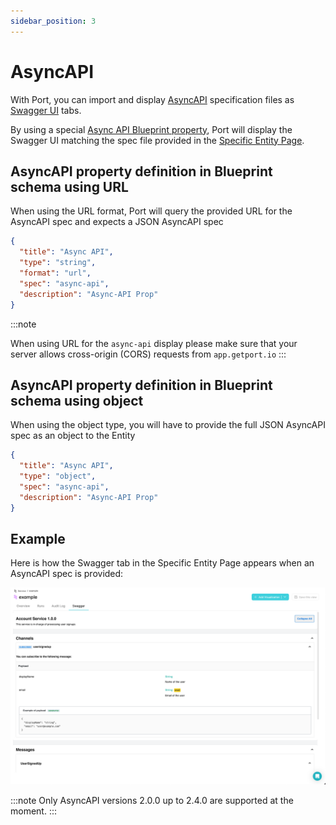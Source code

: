 ```yaml
---
sidebar_position: 3
---
```


# AsyncAPI

With Port, you can import and display [AsyncAPI](https://www.asyncapi.com/) specification files as [Swagger UI](https://swagger.io/) tabs.

By using a special [Async API Blueprint property](../blueprint/blueprint.md#asyncapi-specification-as-url), Port will display the Swagger UI matching the spec file provided in the [Specific Entity Page](../entity/entity.md#entity-page).

## AsyncAPI property definition in Blueprint schema using URL

When using the URL format, Port will query the provided URL for the AsyncAPI spec and expects a JSON AsyncAPI spec

```json showLineNumbers
{
  "title": "Async API",
  "type": "string",
  "format": "url",
  "spec": "async-api",
  "description": "Async-API Prop"
}
```

:::note

When using URL for the `async-api` display please make sure that your server allows cross-origin (CORS) requests from `app.getport.io`
:::

## AsyncAPI property definition in Blueprint schema using object

When using the object type, you will have to provide the full JSON AsyncAPI spec as an object to the Entity

```json showLineNumbers
{
  "title": "Async API",
  "type": "object",
  "spec": "async-api",
  "description": "Async-API Prop"
}
```

## Example

Here is how the Swagger tab in the Specific Entity Page appears when an AsyncAPI spec is provided:

![AsyncAPI Example](../../../static/img/software-catalog/widgets/asyncAPI.png)

:::note
Only AsyncAPI versions 2.0.0 up to 2.4.0 are supported at the moment.
:::
